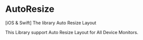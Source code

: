 # AutoResize
[iOS &amp; Swift] The library Auto Resize Layout

This Library support Auto Resize Layout for All Device Monitors.



